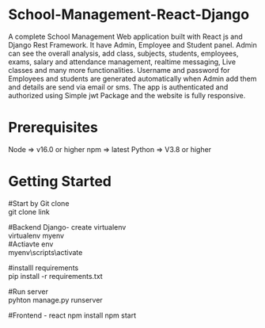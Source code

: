 # School-Management-React-Django

A complete School Management Web application built with React js and Django Rest Framework. 
It have Admin, Employee and Student panel. Admin can see the overall analysis, add class, subjects, students, employees, exams, salary and attendance
management, realtime messaging, Live classes and many more functionalities. Username and password for Employees and students are generated automatically 
when Admin add them and details are send via email or sms. The app is authenticated and authorized using Simple jwt Package and the website is fully responsive.


# Prerequisites
Node => v16.0 or higher
npm => latest
Python => V3.8 or higher


# Getting Started
  #Start by Git clone <br>
    git clone link <br>
    
  #Backend Django- create virtualenv <br>
      virtualenv  myenv<br>
  #Actiavte env<br>
     myenv\scripts\activate<br>
     
   #installl requirements<br>
    pip install -r requirements.txt<br>
     
   #Run server<br>
      pyhton manage.py runserver<br>
      

    
    
   #Frontend - react
   npm install
  npm start
  
  
